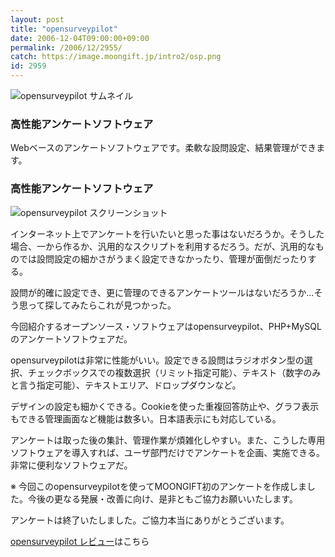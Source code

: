 ```yaml
---
layout: post
title: "opensurveypilot"
date: 2006-12-04T09:00:00+09:00
permalink: /2006/12/2955/
catch: https://image.moongift.jp/intro2/osp.png
id: 2959
---
```

 ![opensurveypilot サムネイル](https://image.moongift.jp/intro2/osp.t.png "opensurveypilot サムネイル")
  

### 高性能アンケートソフトウェア
  
Webベースのアンケートソフトウェアです。柔軟な設問設定、結果管理ができます。  
<!--more-->  

### 高性能アンケートソフトウェア
  

![opensurveypilot スクリーンショット](https://image.moongift.jp/intro2/osp.png "opensurveypilot スクリーンショット")

  

インターネット上でアンケートを行いたいと思った事はないだろうか。そうした場合、一から作るか、汎用的なスクリプトを利用するだろう。だが、汎用的なものでは設問設定の細かさがうまく設定できなかったり、管理が面倒だったりする。

  

設問が的確に設定でき、更に管理のできるアンケートツールはないだろうか…そう思って探してみたらこれが見つかった。

  

今回紹介するオープンソース・ソフトウェアはopensurveypilot、PHP+MySQLのアンケートソフトウェアだ。

  

opensurveypilotは非常に性能がいい。設定できる設問はラジオボタン型の選択、チェックボックスでの複数選択（リミット指定可能）、テキスト（数字のみと言う指定可能）、テキストエリア、ドロップダウンなど。

  

デザインの設定も細かくできる。Cookieを使った重複回答防止や、グラフ表示もできる管理画面など機能は数多い。日本語表示にも対応している。

  

アンケートは取った後の集計、管理作業が煩雑化しやすい。また、こうした専用ソフトウェアを導入すれば、ユーザ部門だけでアンケートを企画、実施できる。非常に便利なソフトウェアだ。

  

※ 今回このopensurveypilotを使ってMOONGIFT初のアンケートを作成しました。今後の更なる発展・改善に向け、是非ともご協力お願いいたします。

  

アンケートは終了いたしました。ご協力本当にありがとうございます。

  

[opensurveypilot レビュー](http://oss.moongift.jp/review/i-2960.html)はこちら

